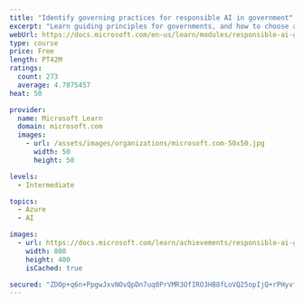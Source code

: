 ```yaml
---
title: "Identify governing practices for responsible AI in government"
excerpt: "Learn guiding principles for governments, and how to choose and operationalize a governance system to responsibly and successfully use AI in the public sector."
webUrl: https://docs.microsoft.com/en-us/learn/modules/responsible-ai-governing-practices-government/
type: course
price: Free
length: PT42M
ratings:
  count: 273
  average: 4.7875457
heat: 50

provider:
  name: Microsoft Learn
  domain: microsoft.com
  images:
    - url: /assets/images/organizations/microsoft.com-50x50.jpg
      width: 50
      height: 50

levels:
  - Intermediate

topics:
  - Azure
  - AI

images:
  - url: https://docs.microsoft.com/learn/achievements/responsible-ai-governing-practices-government-social.png
    width: 800
    height: 400
    isCached: true

secured: "ZDOp+q6n+PpgwJxvNOvQpDn7uq0PrVMR3OfIRO3HB8fLoVQ25opIjQ+rPHyvfm6AHj3rMQBJPZ/FiWsnwsmezt7v0mv0UPyW4q9iwtGC2IL7aEuDXb0zKQzlaGTTst5pET4461lsMgP3IsFKp+3G0Cq43mfcT92wLXYI8uMprbbtvuc8d2YpRiGNzro76UMZ0luidih64WB9HXOfFjtxR4rF0ggxvcPhhQcsIsGJHksvSbpvgh3c2RvCuKH9msYZyOn+273gHolMG7o6fMVwXR/fVlWwhKLhi8Mq+vdt6fenTjVvDsI9tEpdZLdc8PLQNxYU19suZS/xaJEHW34d1BszEoruEUw7ZHIFBCjbzxMIjro6Kg/ac02bapAqUsGAEjbr1r9Guq5UXbUGpSmi49U6AS0AWqg8tm2UPuAbuL8=;UQtpsNdn58sp0s0bJgA0Ug=="
---
```


